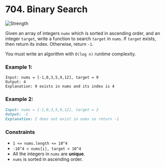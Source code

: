 # 704. Binary Search

![Strength](https://img.shields.io/static/v1?label=&message=Easy&color=green&style=for-the-badge)

Given an array of integers `nums` which is sorted in ascending order, and an integer `target`, write a function to search `target` in `nums`. If `target` exists, then return its index. Otherwise, return `-1`.

You must write an algorithm with `O(log n)` runtime complexity.

### Example 1:
```
Input: nums = [-1,0,3,5,9,12], target = 9
Output: 4
Explanation: 9 exists in nums and its index is 4
```

### Example 2:
```md
Input: nums = [-1,0,3,5,9,12], target = 2
Output: -1
Explanation: 2 does not exist in nums so return -1
```

### Constraints

- `1 <= nums.length <= 10^4`
- `-10^4 < nums[i], target < 10^4`
- All the integers in `nums` are **unique**.
- `nums` is sorted in ascending order.